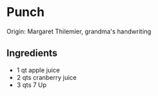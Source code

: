 # Punch

Origin: Margaret Thilemier, grandma's handwriting

## Ingredients

- 1 qt apple juice
- 2 qts cranberry juice
- 3 qts 7 Up